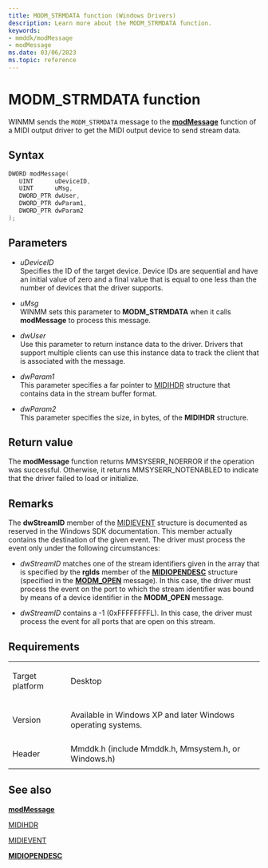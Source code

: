 ```yaml
---
title: MODM_STRMDATA function (Windows Drivers)
description: Learn more about the MODM_STRMDATA function.
keywords:
- mmddk/modMessage
- modMessage
ms.date: 03/06/2023
ms.topic: reference
---
```


# MODM\_STRMDATA function

WINMM sends the `MODM_STRMDATA` message to the [**modMessage**](mod-message.md) function of a MIDI output driver to get the MIDI output device to send stream data.

## Syntax

``` c++
DWORD modMessage(
   UINT      uDeviceID,
   UINT      uMsg,
   DWORD_PTR dwUser,
   DWORD_PTR dwParam1,
   DWORD_PTR dwParam2
);
```

## Parameters

- *uDeviceID*  
  Specifies the ID of the target device. Device IDs are sequential and have an initial value of zero and a final value that is equal to one less than the number of devices that the driver supports.

- *uMsg*  
  WINMM sets this parameter to **MODM\_STRMDATA** when it calls **modMessage** to process this message.

- *dwUser*  
  Use this parameter to return instance data to the driver. Drivers that support multiple clients can use this instance data to track the client that is associated with the message.

- *dwParam1*  
  This parameter specifies a far pointer to [MIDIHDR](/windows/win32/api/mmeapi/ns-mmeapi-midihdr) structure that contains data in the stream buffer format.

- *dwParam2*  
  This parameter specifies the size, in bytes, of the **MIDIHDR** structure.

## Return value

The **modMessage** function returns MMSYSERR\_NOERROR if the operation was successful. Otherwise, it returns MMSYSERR\_NOTENABLED to indicate that the driver failed to load or initialize.

## Remarks

The **dwStreamID** member of the [MIDIEVENT](/windows/win32/api/mmeapi/ns-mmeapi-midievent) structure is documented as reserved in the Windows SDK documentation. This member actually contains the destination of the given event. The driver must process the event only under the following circumstances:

- *dwStreamID* matches one of the stream identifiers given in the array that is specified by the **rgIds** member of the [**MIDIOPENDESC**](/windows/win32/api/mmddk/ns-mmddk-midiopendesc) structure (specified in the [**MODM\_OPEN**](modm-open.md) message). In this case, the driver must process the event on the port to which the stream identifier was bound by means of a device identifier in the **MODM\_OPEN** message.

- *dwStreamID* contains a -1 (0xFFFFFFFFL). In this case, the driver must process the event for all ports that are open on this stream.

## Requirements

<table>
<tbody>
<tr class="odd">
<td><p>Target platform</p></td>
<td>Desktop</td>
</tr>
<tr class="even">
<td><p>Version</p></td>
<td><p>Available in Windows XP and later Windows operating systems.</p></td>
</tr>
<tr class="odd">
<td><p>Header</p></td>
<td>Mmddk.h (include Mmddk.h, Mmsystem.h, or Windows.h)</td>
</tr>
</tbody>
</table>

## See also

[**modMessage**](mod-message.md)

[MIDIHDR](/windows/win32/api/mmeapi/ns-mmeapi-midihdr)

[MIDIEVENT](/windows/win32/api/mmeapi/ns-mmeapi-midievent)

[**MIDIOPENDESC**](/windows/win32/api/mmddk/ns-mmddk-midiopendesc)
